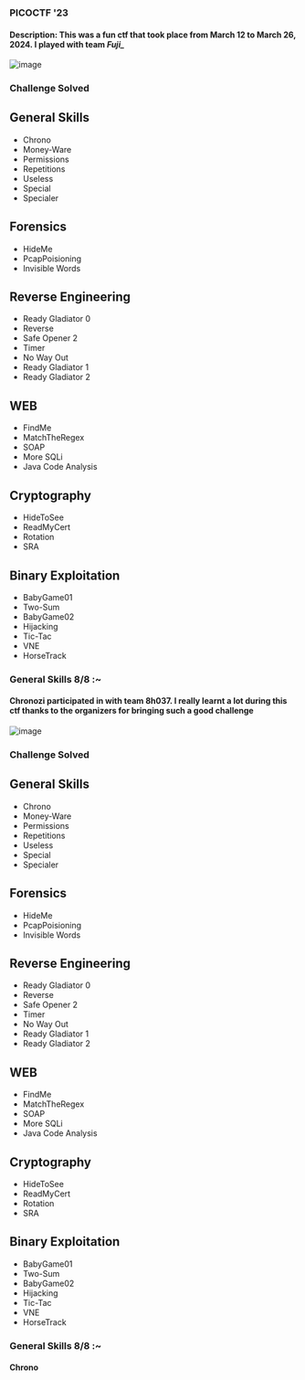 <h3> PICOCTF '23 </h3>

#### Description: This was a fun ctf that took place from March 12 to March 26, 2024. I played with team *Fuji_*

![image](https://user-images.githubusercontent.com/113513376/228130926-bc6f29e7-1276-47d0-9a00-f04321d01b82.png)

<h3> Challenge Solved </h3>

## General Skills
- Chrono
- Money-Ware
- Permissions
- Repetitions
- Useless
- Special
- Specialer

## Forensics
- HideMe
- PcapPoisioning
- Invisible Words

## Reverse Engineering
- Ready Gladiator 0
- Reverse
- Safe Opener 2
- Timer
- No Way Out
- Ready Gladiator 1
- Ready Gladiator 2

## WEB
- FindMe
- MatchTheRegex
- SOAP
- More SQLi
- Java Code Analysis

## Cryptography
- HideToSee
- ReadMyCert
- Rotation
- SRA

## Binary Exploitation
- BabyGame01
- Two-Sum
- BabyGame02
- Hijacking
- Tic-Tac
- VNE
- HorseTrack

### General Skills 8/8 :~

#### Chronozi participated in with team 8h037. I really learnt a lot during this ctf thanks to the organizers for bringing such a good challenge
![image](https://user-images.githubusercontent.com/113513376/228130926-bc6f29e7-1276-47d0-9a00-f04321d01b82.png)

<h3> Challenge Solved </h3>

## General Skills
- Chrono
- Money-Ware
- Permissions
- Repetitions
- Useless
- Special
- Specialer

## Forensics
- HideMe
- PcapPoisioning
- Invisible Words

## Reverse Engineering
- Ready Gladiator 0
- Reverse
- Safe Opener 2
- Timer
- No Way Out
- Ready Gladiator 1
- Ready Gladiator 2

## WEB
- FindMe
- MatchTheRegex
- SOAP
- More SQLi
- Java Code Analysis

## Cryptography
- HideToSee
- ReadMyCert
- Rotation
- SRA

## Binary Exploitation
- BabyGame01
- Two-Sum
- BabyGame02
- Hijacking
- Tic-Tac
- VNE
- HorseTrack

### General Skills 8/8 :~

#### Chrono
